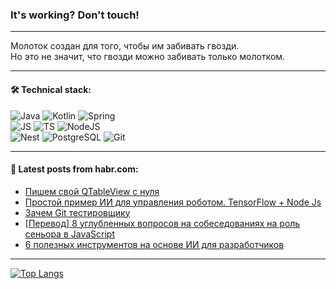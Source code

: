 ### It's working? Don't touch!

---
Молоток создан для того, чтобы им забивать гвозди. <br>
Но это не значит, что гвозди можно забивать только молотком.

---

#### 🛠️ Technical stack:

![Java](https://img.shields.io/badge/Java-informational?logo=Oracle&style=flat&logoColor=white&color=FF4500)
![Kotlin](https://img.shields.io/badge/Kotlin-informational?logo=Kotlin&style=flat&logoColor=white&color=774D97)
![Spring](https://img.shields.io/badge/SpringBoot-informational?logo=SpringBoot&style=flat&logoColor=white&color=6DB33F) <br>
![JS](https://img.shields.io/badge/JS-informational?logo=javaScript&style=flat&logoColor=black&color=F7Df1E)
![TS](https://img.shields.io/badge/TypeScript-informational?logo=typeScript&style=flat&logoColor=black&color=0667A8)
![NodeJS](https://img.shields.io/badge/NodeJS-informational?logo=node.js&style=flat&logoColor=white&color=70A760) <br>
![Nest](https://img.shields.io/badge/NestJS-informational?logo=NestJS&style=flat&logoColor=white&color=E0234E)
![PostgreSQL](https://img.shields.io/badge/PostgreSQL-informational?logo=PostgreSQL&style=flat&logoColor=white&color=DAA520)
![Git](https://img.shields.io/badge/Git-informational?logo=git&style=flat&logoColor=white&color=778899)

___

#### 💬 Latest posts from habr.com:

<!-- BLOG-POST-LIST:START -->
- [Пишем свой QTableView с нуля](https://habr.com/ru/articles/761530/?utm_source=habrahabr&utm_medium=rss&utm_campaign=761530)
- [Простой пример ИИ для управления роботом. TensorFlow + Node Js](https://habr.com/ru/articles/769958/?utm_source=habrahabr&utm_medium=rss&utm_campaign=769958)
- [Зачем Git тестировщику](https://habr.com/ru/companies/yandex_praktikum/articles/769644/?utm_source=habrahabr&utm_medium=rss&utm_campaign=769644)
- [[Перевод] 8 углубленных вопросов на собеседованиях на роль сеньора в JavaScript](https://habr.com/ru/companies/timeweb/articles/769844/?utm_source=habrahabr&utm_medium=rss&utm_campaign=769844)
- [6 полезных инструментов на основе ИИ для разработчиков](https://habr.com/ru/companies/ru_mts/articles/769900/?utm_source=habrahabr&utm_medium=rss&utm_campaign=769900)
<!-- BLOG-POST-LIST:END -->

---
[![Top Langs](https://github-readme-stats-git-master-advtsetting-gmailcom.vercel.app/api/top-langs/?username=zloylis&langs_count=10&hide_title=false&title_color=e6edf3&size_weight=0.5&count_weight=0.5&layout=compact&hide_border=true&theme=dracula)](https://github.com/zloylis)

<!-- ![GitHub stats](https://github-readme-stats-git-master-advtsetting-gmailcom.vercel.app/api?username=zloylis&show_icons=true&hide_border=true&theme=dracula&hide_title=true&include_all_commits=true&count_private=true&hide=contribs&hide_rank=true) -->
